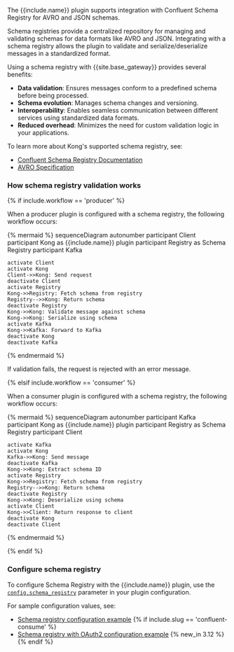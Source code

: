 The {{include.name}} plugin supports integration with Confluent Schema Registry for AVRO and JSON schemas. 

Schema registries provide a centralized repository for managing and validating schemas for data formats like AVRO and JSON.
Integrating with a schema registry allows the plugin to validate and serialize/deserialize messages in a standardized format.

Using a schema registry with {{site.base_gateway}} provides several benefits:

* **Data validation**: Ensures messages conform to a predefined schema before being processed.
* **Schema evolution**: Manages schema changes and versioning.
* **Interoperability**: Enables seamless communication between different services using standardized data formats.
* **Reduced overhead**: Minimizes the need for custom validation logic in your applications.

To learn more about Kong's supported schema registry, see:

* [Confluent Schema Registry Documentation](https://docs.confluent.io/platform/current/schema-registry/index.html)
* [AVRO Specification](https://avro.apache.org/docs/++version++/specification/)

### How schema registry validation works

{% if include.workflow == 'producer' %}

When a producer plugin is configured with a schema registry, the following workflow occurs:

<!--vale off-->
{% mermaid %}
sequenceDiagram
autonumber
    participant Client
    participant Kong as {{include.name}} plugin
    participant Registry as Schema Registry
    participant Kafka
    
    activate Client
    activate Kong
    Client->>Kong: Send request
    deactivate Client
    activate Registry
    Kong->>Registry: Fetch schema from registry
    Registry-->>Kong: Return schema
    deactivate Registry
    Kong->>Kong: Validate message against schema
    Kong->>Kong: Serialize using schema
    activate Kafka
    Kong->>Kafka: Forward to Kafka
    deactivate Kong
    deactivate Kafka
{% endmermaid %}
<!--vale on-->

If validation fails, the request is rejected with an error message.

{% elsif include.workflow == 'consumer' %}

When a consumer plugin is configured with a schema registry, the following workflow occurs:

<!--vale off-->
{% mermaid %}
sequenceDiagram
autonumber
    participant Kafka
    participant Kong as {{include.name}} plugin
    participant Registry as Schema Registry
    participant Client
    
    activate Kafka
    activate Kong
    Kafka->>Kong: Send message
    deactivate Kafka
    Kong->>Kong: Extract schema ID
    activate Registry
    Kong->>Registry: Fetch schema from registry
    Registry-->>Kong: Return schema
    deactivate Registry
    Kong->>Kong: Deserialize using schema
    activate Client
    Kong->>Client: Return response to client
    deactivate Kong
    deactivate Client
{% endmermaid %}
<!--vale on-->

{% endif %}

### Configure schema registry

To configure Schema Registry with the {{include.name}} plugin, use the [`config.schema_registry`](./reference/#schema--config-schema-registry) parameter in your plugin configuration. 

For sample configuration values, see:
* [Schema registry configuration example](./examples/schema-registry/)
{% if include.slug == 'confluent-consume' %}
* [Schema registry with OAuth2 configuration example](./examples/schema-registry-oauth2/) {% new_in 3.12 %}
{% endif %}






